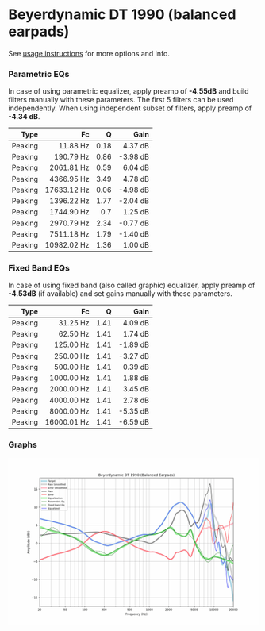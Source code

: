 # Beyerdynamic DT 1990 (balanced earpads)
See [usage instructions](https://github.com/jaakkopasanen/AutoEq#usage) for more options and info.

### Parametric EQs
In case of using parametric equalizer, apply preamp of **-4.55dB** and build filters manually
with these parameters. The first 5 filters can be used independently.
When using independent subset of filters, apply preamp of **-4.34 dB**.

| Type    | Fc          |    Q | Gain     |
|--------:|------------:|-----:|---------:|
| Peaking | 11.88 Hz    | 0.18 | 4.37 dB  |
| Peaking | 190.79 Hz   | 0.86 | -3.98 dB |
| Peaking | 2061.81 Hz  | 0.59 | 6.04 dB  |
| Peaking | 4366.95 Hz  | 3.49 | 4.78 dB  |
| Peaking | 17633.12 Hz | 0.06 | -4.98 dB |
| Peaking | 1396.22 Hz  | 1.77 | -2.04 dB |
| Peaking | 1744.90 Hz  | 0.7  | 1.25 dB  |
| Peaking | 2970.79 Hz  | 2.34 | -0.77 dB |
| Peaking | 7511.18 Hz  | 1.79 | -1.40 dB |
| Peaking | 10982.02 Hz | 1.36 | 1.00 dB  |

### Fixed Band EQs
In case of using fixed band (also called graphic) equalizer, apply preamp of **-4.53dB**
(if available) and set gains manually with these parameters.

| Type    | Fc          |    Q | Gain     |
|--------:|------------:|-----:|---------:|
| Peaking | 31.25 Hz    | 1.41 | 4.09 dB  |
| Peaking | 62.50 Hz    | 1.41 | 1.74 dB  |
| Peaking | 125.00 Hz   | 1.41 | -1.89 dB |
| Peaking | 250.00 Hz   | 1.41 | -3.27 dB |
| Peaking | 500.00 Hz   | 1.41 | 0.39 dB  |
| Peaking | 1000.00 Hz  | 1.41 | 1.88 dB  |
| Peaking | 2000.00 Hz  | 1.41 | 3.45 dB  |
| Peaking | 4000.00 Hz  | 1.41 | 2.78 dB  |
| Peaking | 8000.00 Hz  | 1.41 | -5.35 dB |
| Peaking | 16000.01 Hz | 1.41 | -6.59 dB |

### Graphs
![](./Beyerdynamic%20DT%201990%20(balanced%20earpads).png)